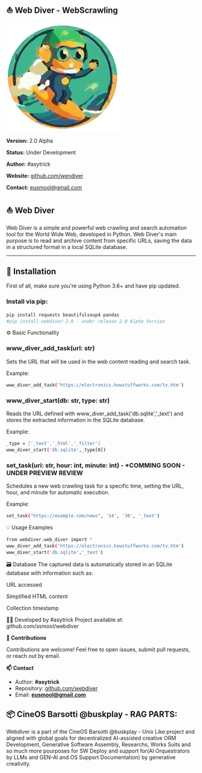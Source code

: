 ## ⛵ Web Diver - WebScrawling
![Python Webdiver Webscrawling Logo](./assets/webdivervas.gif)

**Version:** 2.0 Alpha

**Status:** Under Development  

**Author:** #asytrick

**Website:** [github.com/wendiver](https://github.com/ssmool/webdiver)  

**Contact:** eusmool@gmail.com  

## ⛵ Web Diver

Web Diver is a simple and powerful web crawling and search automation tool for the World Wide Web, developed in Python. Web Diver's main purpose is to read and archive content from specific URLs, saving the data in a structured format in a local SQLite database.

---

## 🚀 Installation

First of all, make sure you're using Python 3.6+ and have pip updated.

### Install via pip:
```bash
pip install requests beautifulsoup4 pandas
#pip install webdiver-2.0 - under release 2.0 Alpha Version
```

⚙️ Basic Functionality

### www_diver_add_task(url: str)
Sets the URL that will be used in the web content reading and search task.

Example:

```bash
www_diver_add_task('https://electronics.howstuffworks.com/tv.htm')
```

### www_diver_start(db: str, type: str)
Reads the URL defined with www_diver_add_task('db.sqlite','_text') and stores the extracted information in the SQLite database.

Example:

```bash
_type = ['_text','_html','_filter']
www_diver_start('db.sqlite',_type[0])
```

### set_task(uri: str, hour: int, minute: int) - *COMMING SOON - UNDER PREVIEW REVIEW

Schedules a new web crawling task for a specific time, setting the URL, hour, and minute for automatic execution.

Example:

```bash
set_task("https://example.com/news", '14', '30', '_text')
```

💡 Usage Examples

```bash
from webdiver.web_diver import *
www_diver_add_task('https://electronics.howstuffworks.com/tv.htm')
www_diver_start('db.sqlite','_text')
```

🗃️ Database
The captured data is automatically stored in an SQLite database with information such as:

URL accessed

Simplified HTML content

Collection timestamp

👨‍💻 Developed by
#asytrick
Project available at: github.com/ssmool/webdiver

**🤝 Contributions**

Contributions are welcome! Feel free to open issues, submit pull requests, or reach out by email.

**📫 Contact**

- Author: **#asytrick**  
- Repository: [github.com/webdiver](https://github.com/ssmool/webdiver)  
- Email: **eusmool@gmail.com**

## 📦 CineOS Barsotti @buskplay - RAG PARTS:

Webdiver is a part of the CineOS Barsotti @buskplay - Unix Like project and aligned with global goals for decentralized AI-assisted creative ORM Development, Generative Software Assembly, Researchs, Works Suits and so much more pourposes for SW Deploy and support for(AI Orquestrators by LLMs and GEN-AI and OS Support Documentation) by generative creativity.
